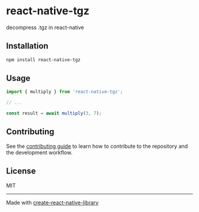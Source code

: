 # react-native-tgz

decompress .tgz in react-native

## Installation

```sh
npm install react-native-tgz
```

## Usage

```js
import { multiply } from 'react-native-tgz';

// ...

const result = await multiply(3, 7);
```

## Contributing

See the [contributing guide](CONTRIBUTING.md) to learn how to contribute to the repository and the development workflow.

## License

MIT

---

Made with [create-react-native-library](https://github.com/callstack/react-native-builder-bob)
